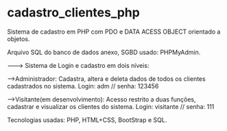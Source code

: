 # cadastro_clientes_php

Sistema de cadastro em PHP com PDO e DATA ACESS OBJECT orientado a objetos.

Arquivo SQL do banco de dados anexo, SGBD usado: PHPMyAdmin.

---> Sistema de Login e cadastro em dois níveis:

-->Administrador: Cadastra, altera e deleta dados de todos os clientes cadastrados no sistema. Login: adm // senha: 123456

-->Visitante(em desenvolvimento): Acesso restrito a duas funções, cadastrar e visualizar os clientes do sistema. Login: visitante // senha: 111

Tecnologias usadas: PHP, HTML+CSS, BootStrap e SQL.

